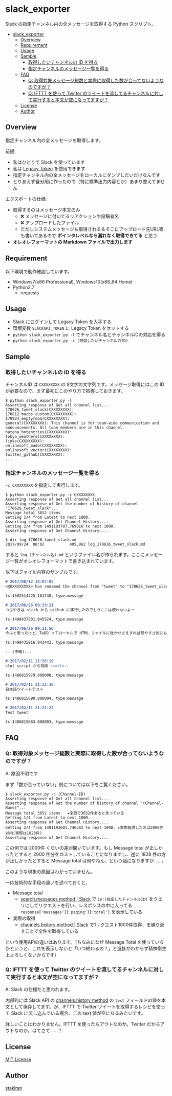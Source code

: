# slack_exporter
Slack の指定チャンネル内の全メッセージを取得する Python スクリプト。

<!-- toc -->
- [slack_exporter](#slack_exporter)
  - [Overview](#overview)
  - [Requirement](#requirement)
  - [Usage](#usage)
  - [Sample](#sample)
    - [取得したいチャンネルの ID を得る](#取得したいチャンネルの-id-を得る)
    - [指定チャンネルのメッセージ一覧を得る](#指定チャンネルのメッセージ一覧を得る)
  - [FAQ](#faq)
    - [Q: 取得対象メッセージ総数と実際に取得した数が合ってないようなのですが？](#q-取得対象メッセージ総数と実際に取得した数が合ってないようなのですが)
    - [Q: IFTTT を使って Twitter のツイートを流してるチャンネルに対して実行すると本文が空になってますが？](#q-ifttt-を使って-twitter-のツイートを流してるチャンネルに対して実行すると本文が空になってますが)
  - [License](#license)
  - [Author](#author)

## Overview
指定チャンネル内の全メッセージを取得します。

前提:

- 私はひとりで Slack を使っています
- 私は [Legacy Token](https://api.slack.com/custom-integrations/legacy-tokens) を使用できます
- 指定チャンネル内の全メッセージをローカルにダンプしたいだけなんです
- とりあえず自分用に作ったので（特に標準出力内容とか）あまり整えてません

エクスポートの仕様:

- 取得するのはメッセージ本文のみ
  - :x: メッセージに付いてるリアクションや投稿者名
  - :x: アップロードしたファイル
  - ただしシステムメッセージも取得される＆そこにアップロード先URL等も書いてあるので **ポインタレベルなら漏れなく取得できてる** と思う
- **オレオレフォーマットの Markdown ファイルで出力します**

## Requirement
以下環境で動作確認しています。

- Windows7(x86 Professional), Windows10(x86_64 Home)
- Python2.7
  - requests

## Usage
- Slack にログインして Legacy Token を入手する
- 環境変数 `SLACKAPI_TOKEN` に Legacy Token をセットする
- `python slack_exporter.py -l` でチャンネル名とチャンネルIDの対応を得る
- `python slack_exporter.py -c (取得したいチャンネルのID)`

## Sample

### 取得したいチャンネルの ID を得る
チャンネルID は `CXXXXXXXX` の 9文字の文字列です。メッセージ取得にはこの ID が必要なので、まず最初にこのやり方で把握しておきます。

```
$ python slack_exporter.py -l
Asserting response of Get all channel list...
170626_tweet_slack(CXXXXXXXX):
170812_macos_custom(CXXXXXXXX):
170924_emptyroom(CXXXXXXXX):
general(CXXXXXXXX): This channel is for team-wide communication and announcements. All team members are in this channel.
hatena_hotentries(CXXXXXXXX):
tokyo_weathers(CXXXXXXXX):
links(CXXXXXXXX):
onlinesoft_mado(CXXXXXXXX):
onlinesoft_vector(CXXXXXXXX):
twitter_github(CXXXXXXXX):
...
```

### 指定チャンネルのメッセージ一覧を得る
`-c CXXXXXXXX` を指定して実行します。

```
$ python slack_exporter.py -c CXXXXXXXX
Asserting response of Get all channel list...
Asserting response of Get the number of history of channel "170626_tweet_slack"...
Message total 3652 items
Getting 1/4 from Latest to next 1000.
Asserting response of Get Channel History....
Getting 2/4 from 1491193787.769016 to next 1000.
Asserting response of Get Channel History....

$ dir log_170626_tweet_slack.md
2017/09/24  08:02           405,962 log_170626_tweet_slack.md
```

すると `log_(チャンネル名).md` というファイル名が作られます。ここにメッセージ一覧がオレオレフォーマットで書き込まれています。

以下はファイル内容のサンプルです。

```markdown
# 2017/08/12 14:07:05
<@UXXXXXXXX> has renamed the channel from "tweet" to "170626_tweet_slack"

ts:1502514425.163748, type:message

# 2017/06/26 09:33:21
つぶやきは slack から github に移行したのでもうここは使わないよー

ts:1498437201.045524, type:message

# 2017/06/26 09:11:56
今ふと思ったけど、TwDD ってローカルで HTML ファイルに吐かせさえすれば見やすさ的にも解決ではないかとふと思ったり。URL については投稿前に URL を正規表現で探して、そこを a タグでくるむとかすればいいわけだし。

ts:1498435916.943443, type:message

...(中略)...

# 2017/02/11 21:26:19
slot script から投稿 :smile:.

ts:1486815979.000008, type:message

# 2017/02/11 21:21:30
日本語ツイートテスト

ts:1486815690.000004, type:message

# 2017/02/11 21:21:23
Test tweet

ts:1486815683.000003, type:message
```

## FAQ

### Q: 取得対象メッセージ総数と実際に取得した数が合ってないようなのですが？
A: 原因不明です

まず「数が合っていない」例については以下をご覧ください。

```
$ slack_exporter.py -c (Channel-ID)
Asserting response of Get all channel list...
Asserting response of Get the number of history of channel "(Channel-Name)"...
Message total 3652 items   ★全部で3652件あると言っている
Getting 1/4 from Latest to next 1000.
Asserting response of Get Channel History....
Getting 2/4 from 1491193601.746383 to next 1000. ★実際取得したのは2000件以内(実際は1828件)
Asserting response of Get Channel History....
```

この例では 2000件 くらいの差が開いています。もし Message total が正しかったとすると 2000 件分をロストしていることになりますし、逆に 1828 件の方が正しかったとすると Message total は何やねん、という話になりますが……。

このような現象の原因はわかっていません。

一応技術的な手段の違いを述べておくと、

- Message total
  - [search.messages method | Slack](https://api.slack.com/methods/search.messages) で `in:(指定したチャンネルID)` をクエリにしてリクエストを行い、レスポンスの中に入ってる `response['messages']['paging']['total']` を表示している
- 実際の取得
  - [channels.history method | Slack](https://api.slack.com/methods/channels.history) で1リクエスト1000件取得、を繰り返すことで全件を取得している

という使用APIの違いはあります。（ちなみになぜ Message Total を使っているかというと、これを表示しないと「いつ終わるの？」と進捗がわからず精神衛生上よろしくないからです）

### Q: IFTTT を使って Twitter のツイートを流してるチャンネルに対して実行すると本文が空になってますが？
A: Slack の仕様だと思われます。

内部的には Slack API の [channels.history method](https://api.slack.com/methods/channels.history) の `text` フィールドの値を本文として保存してます。が、IFTTT で Twitter ツイートを取得するレシピを使って Slack に流し込んでいる場合、この text 値が空になるみたいです。

詳しいことはわかりません。IFTTT を使ったらアウトなのか。Twitter だからアウトなのか。はてさて……？

## License
[MIT License](LICENSE)

## Author
[stakiran](https://github.com/stakiran)
